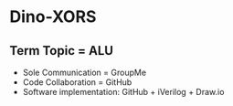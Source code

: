 # Dino-XORS
Term Topic = ALU
----------------
* Sole Communication = GroupMe
* Code Collaboration = GitHub
* Software implementation: GitHub + iVerilog + Draw.io

